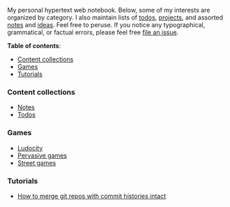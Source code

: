 My personal hypertext web notebook. Below, some of my interests are organized by
category. I also maintain lists of [todos](todos.md), [projects](projects.md),
and assorted [notes](notes.md) and [ideas](ideas.md). Feel free to peruse. If
you notice any typographical, grammatical, or factual errors, please feel free
[file an issue](https://github.com/clmay/wiki/issues/new).

**Table of contents**:

- [Content collections](#content-collections)
- [Games](#games)
- [Tutorials](#tutorials)

### Content collections

- [Notes](notes.md)
- [Todos](todos.md)

### Games

- [Ludocity](ludocity.md)
- [Pervasive games](pervasive-games.md)
- [Street games](street-games.md)

### Tutorials

- [How to merge git repos with commit histories intact](combining-git-repos.md)
